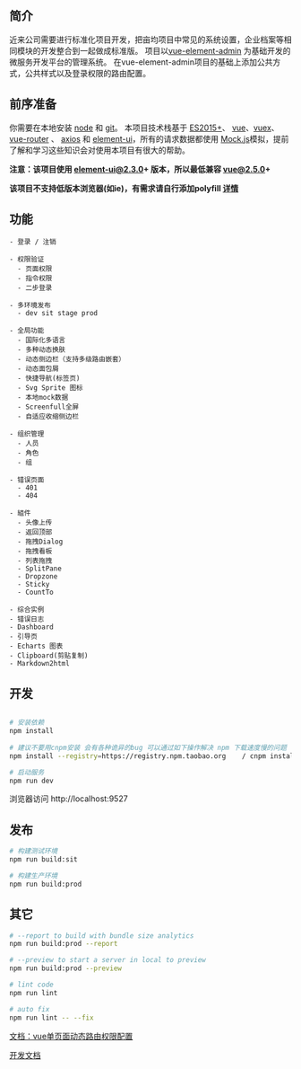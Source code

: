 ## 简介

近来公司需要进行标准化项目开发，把亩均项目中常见的系统设置，企业档案等相同模块的开发整合到一起做成标准版。
项目以[vue-element-admin](http://panjiachen.github.io/vue-element-admin) 为基础开发的微服务开发平台的管理系统。
在vue-element-admin项目的基础上添加公共方式，公共样式以及登录权限的路由配置。



## 前序准备

你需要在本地安装 [node](http://nodejs.org/) 和 [git](https://git-scm.com/)。
本项目技术栈基于 [ES2015+](http://es6.ruanyifeng.com/)、
[vue](https://cn.vuejs.org/index.html)、[vuex](https://vuex.vuejs.org/zh-cn/)、[vue-router](https://router.vuejs.org/zh-cn/) 、
[axios](https://github.com/axios/axios) 和 [element-ui](https://github.com/ElemeFE/element)，所有的请求数据都使用
[Mock.js](https://github.com/nuysoft/Mock)模拟，提前了解和学习这些知识会对使用本项目有很大的帮助。

 **注意：该项目使用 element-ui@2.3.0+ 版本，所以最低兼容 vue@2.5.0+**

 **该项目不支持低版本浏览器(如ie)，有需求请自行添加polyfill [详情](https://github.com/PanJiaChen/vue-element-admin/wiki#babel-polyfill)**


## 功能
```
- 登录 / 注销

- 权限验证
  - 页面权限
  - 指令权限
  - 二步登录

- 多环境发布
  - dev sit stage prod

- 全局功能
  - 国际化多语言
  - 多种动态换肤
  - 动态侧边栏（支持多级路由嵌套）
  - 动态面包屑
  - 快捷导航(标签页)
  - Svg Sprite 图标
  - 本地mock数据
  - Screenfull全屏
  - 自适应收缩侧边栏

- 组织管理
  - 人员
  - 角色
  - 组

- 错误页面
  - 401
  - 404

- 組件
  - 头像上传
  - 返回顶部
  - 拖拽Dialog
  - 拖拽看板
  - 列表拖拽
  - SplitPane
  - Dropzone
  - Sticky
  - CountTo

- 综合实例
- 错误日志
- Dashboard
- 引导页
- Echarts 图表
- Clipboard(剪贴复制)
- Markdown2html
```

## 开发
```bash

# 安装依赖
npm install
   
# 建议不要用cnpm安装 会有各种诡异的bug 可以通过如下操作解决 npm 下载速度慢的问题
npm install --registry=https://registry.npm.taobao.org    / cnpm install

# 启动服务
npm run dev
```
浏览器访问 http://localhost:9527

## 发布
```bash
# 构建测试环境
npm run build:sit

# 构建生产环境
npm run build:prod
```

## 其它
```bash
# --report to build with bundle size analytics
npm run build:prod --report

# --preview to start a server in local to preview
npm run build:prod --preview

# lint code
npm run lint

# auto fix
npm run lint -- --fix
```

[文档：vue单页面动态路由权限配置](https://chensanr.gitee.io/2020/03/23/vueSingleRoutePage/)

[开发文档](https://gitee.com/Chensanr/daily-code/blob/master/js-basis/%E5%89%8D%E7%AB%AF%E5%BC%80%E5%8F%91%E8%A7%84%E8%8C%83%E6%96%87%E6%A1%A3.docx)


